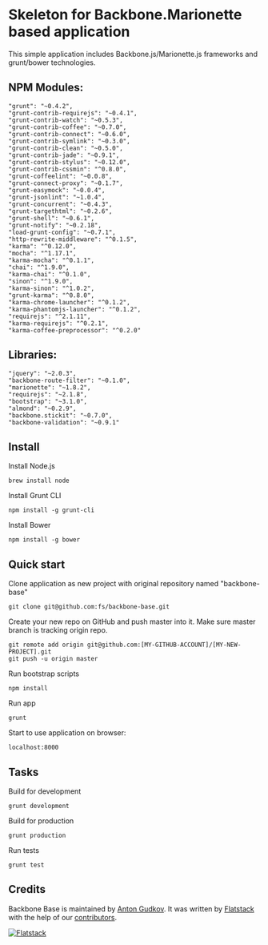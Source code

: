 # Skeleton for Backbone.Marionette based application

This simple application includes Backbone.js/Marionette.js frameworks and grunt/bower technologies.

## NPM Modules:
    "grunt": "~0.4.2",
    "grunt-contrib-requirejs": "~0.4.1",
    "grunt-contrib-watch": "~0.5.3",
    "grunt-contrib-coffee": "~0.7.0",
    "grunt-contrib-connect": "~0.6.0",
    "grunt-contrib-symlink": "~0.3.0",
    "grunt-contrib-clean": "~0.5.0",
    "grunt-contrib-jade": "~0.9.1",
    "grunt-contrib-stylus": "~0.12.0",
    "grunt-contrib-cssmin": "^0.8.0",
    "grunt-coffeelint": "~0.0.8",
    "grunt-connect-proxy": "~0.1.7",
    "grunt-easymock": "~0.0.4",
    "grunt-jsonlint": "~1.0.4",
    "grunt-concurrent": "~0.4.3",
    "grunt-targethtml": "~0.2.6",
    "grunt-shell": "~0.6.1",
    "grunt-notify": "~0.2.18",
    "load-grunt-config": "~0.7.1",
    "http-rewrite-middleware": "^0.1.5",
    "karma": "^0.12.0",
    "mocha": "^1.17.1",
    "karma-mocha": "^0.1.1",
    "chai": "^1.9.0",
    "karma-chai": "^0.1.0",
    "sinon": "^1.9.0",
    "karma-sinon": "^1.0.2",
    "grunt-karma": "^0.8.0",
    "karma-chrome-launcher": "^0.1.2",
    "karma-phantomjs-launcher": "^0.1.2",
    "requirejs": "^2.1.11",
    "karma-requirejs": "^0.2.1",
    "karma-coffee-preprocessor": "^0.2.0"

## Libraries:
    "jquery": "~2.0.3",
    "backbone-route-filter": "~0.1.0",
    "marionette": "~1.8.2",
    "requirejs": "~2.1.8",
    "bootstrap": "~3.1.0",
    "almond": "~0.2.9",
    "backbone.stickit": "~0.7.0",
    "backbone-validation": "~0.9.1"

## Install

Install Node.js

    brew install node

Install Grunt CLI

    npm install -g grunt-cli

Install Bower

    npm install -g bower

## Quick start

Clone application as new project with original repository named "backbone-base"

    git clone git@github.com:fs/backbone-base.git

Create your new repo on GitHub and push master into it.
Make sure master branch is tracking origin repo.

    git remote add origin git@github.com:[MY-GITHUB-ACCOUNT]/[MY-NEW-PROJECT].git
    git push -u origin master

Run bootstrap scripts

    npm install

Run app

    grunt

Start to use application on browser:

    localhost:8000

## Tasks

Build for development

    grunt development

Build for production

    grunt production

Run tests

    grunt test

## Credits

Backbone Base is maintained by [Anton Gudkov](http://github.com/antongudkov).
It was written by [Flatstack](http://www.flatstack.com) with the help of our
[contributors](http://github.com/fs/backbone-base/contributors).


[![Flatstack](http://www.flatstack.com/assets/images/logo.png)](http://www.flatstack.com)
